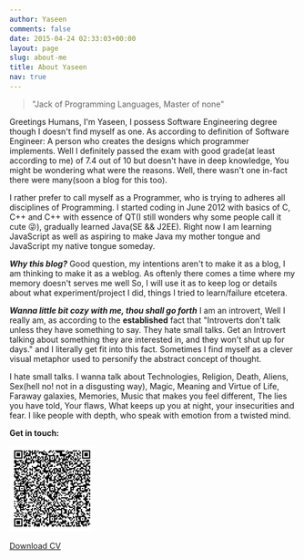 ```yaml
---
author: Yaseen
comments: false
date: 2015-04-24 02:33:03+00:00
layout: page
slug: about-me
title: About Yaseen
nav: true
---
```


<!-- <p class="banner"><img src="/images/kido.jpg" alt="Kaustav Das Modak" style="width: 250px;"></p> -->

>"Jack of Programming Languages, Master of none"

Greetings Humans, I'm Yaseen, I possess Software Engineering degree though I doesn't find myself as one. As according to definition of Software Engineer: A person who creates the designs which programmer implements. Well I definitely passed the exam with good grade(at least according to me) of 7.4 out of 10 but doesn't have in deep knowledge, You might be wondering what were the reasons. Well, there wasn't one in-fact there were many(soon a blog for this too).

 I rather prefer to call myself as a Programmer, who is trying to adheres all disciplines of Programming. I started coding in June 2012 with basics of C, C++ and C++ with essence of QT(I still wonders why some people call it cute :stuck_out_tongue_winking_eye:), gradually learned Java(SE && J2EE). Right now I am learning JavaScript as well as aspiring to make Java my mother tongue and JavaScript my native tongue someday.

***Why this blog?***
Good question, my intentions aren't to make it as a blog, I am thinking to make it as a weblog. As oftenly there comes a time where my memory doesn't serves me well So, I will use it as to keep log or details about what experiment/project I did, things I tried to learn/failure etcetera.

***Wanna little bit cozy with me, thou shall go forth***
I am an introvert, Well I really am, as according to the __established__ fact that "Introverts don't talk unless they have something to say. They hate small talks. Get an Introvert talking about something they are interested in, and they won't shut up for days." and I literally get fit into this fact. Sometimes I find myself as a clever visual metaphor used to personify the abstract concept of thought.

I hate small talks. I wanna talk about Technologies, Religion, Death, Aliens, Sex(hell no! not in a disgusting way), Magic, Meaning and Virtue of Life, Faraway galaxies, Memories, Music that makes you feel different, The lies you have told, Your flaws, What keeps up you at night, your insecurities and fear. I like people with depth, who speak with emotion from a twisted mind.

<!-- Find him on [Twitter](http://twitter.com/kaustavdm), [Github](https://github.com/kaustavdm), [LinkedIn](http://in.linkedin.com/in/kaustavdm/), [Facebook](https://facebook.com/kaustavdm), [Flickr](http://www.flickr.com/photos/kaustav_das_modak/), [Mozillians](https://mozillians.org/en-US/u/kaustavdm/) or [Telegram](https://telegram.me/kaustavdm).-->

**Get in touch:**

![VCard QR Code](/images/vcard-qrcode.jpg)

<a href="/static/cv/Yaseen-CV-Apr-2016.pdf" class="button">Download CV</a>
